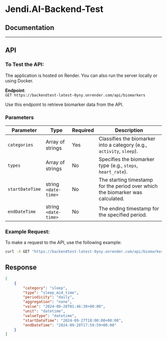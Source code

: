 # Jendi.AI-Backend-Test

## Documentation

---

## API 

### To Test the API: 
The application is hosted on Render. You can also run the server locally or using Docker.

**Endpoint**:  
`GET https://backendtest-latest-0yny.onrender.com/api/biomarkers`

Use this endpoint to retrieve biomarker data from the API.

### Parameters

| Parameter       | Type                | Required | Description                                                                   |
| --------------- | ------------------- | -------- | ----------------------------------------------------------------------------- |
| `categories`    | Array of strings     | Yes      | Classifies the biomarker into a category (e.g., `activity`, `sleep`).          |
| `types`         | Array of strings     | No       | Specifies the biomarker type (e.g., `steps`, `heart_rate`).                    |
| `startDateTime` | string `<date-time>` | No       | The starting timestamp for the period over which the biomarker was calculated. |
| `endDateTime`   | string `<date-time>` | No       | The ending timestamp for the specified period.                                 |

### Example Request:

To make a request to the API, use the following example:

```bash
curl -X GET "https://backendtest-latest-0yny.onrender.com/api/biomarkers?categories=sleep"
```

## Response

```json
[
    {
        "category": "sleep",
        "type": "sleep_mid_time",
        "periodicity": "daily",
        "aggregation": "none",
        "value": "2024-09-28T01:46:30+00:00",
        "unit": "datetime",
        "valueType": "datetime",
        "startDateTime": "2024-09-27T18:00:00+00:00",
        "endDateTime": "2024-09-28T17:59:59+00:00"
    }
]
